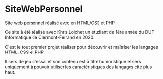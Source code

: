 # SiteWebPersonnel
Site web personnel réalisé avec en HTML/CSS et PHP

Ce site à été réalisé avec Khris Loichet un étudiant de 1ère année du DUT Informatique de Clermont-Ferrand en 2020.

C'est le tout premier projet réaliser pour découvrir et maîtriser les langages HTML, CSS et PHP.

Il sers de jeu d'essai et son contenu est à titre humoristique et sers uniquement à pouvoir utiliser les caractèristiques des langages
cité plus haut.
